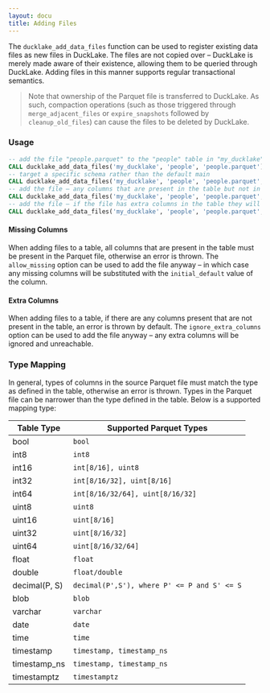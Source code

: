 ```yaml
---
layout: docu
title: Adding Files
---
```


The `ducklake_add_data_files` function can be used to register existing data files as new files in DuckLake.
The files are not copied over – DuckLake is merely made aware of their existence, allowing them to be queried through DuckLake.
Adding files in this manner supports regular transactional semantics.
 
> Note that ownership of the Parquet file is transferred to DuckLake. As such, compaction operations (such as those triggered through `merge_adjacent_files` or `expire_snapshots` followed by `cleanup_old_files`) can cause the files to be deleted by DuckLake.


### Usage

```sql
-- add the file "people.parquet" to the "people" table in "my_ducklake"
CALL ducklake_add_data_files('my_ducklake', 'people', 'people.parquet');
-- target a specific schema rather than the default main
CALL ducklake_add_data_files('my_ducklake', 'people', 'people.parquet', schema => 'some_schema');
-- add the file – any columns that are present in the table but not in the file will have their default values used when reading
CALL ducklake_add_data_files('my_ducklake', 'people', 'people.parquet', allow_missing => true);
-- add the file – if the file has extra columns in the table they will be ignored (they will not be queryable through DuckLake)
CALL ducklake_add_data_files('my_ducklake', 'people', 'people.parquet', ignore_extra_columns => true);
```

#### Missing Columns

When adding files to a table, all columns that are present in the table must be present in the Parquet file, otherwise an error is thrown.
The `allow_missing` option can be used to add the file anyway – in which case any missing columns will be substituted with the `initial_default` value of the column.

#### Extra Columns

When adding files to a table, if there are any columns present that are not present in the table, an error is thrown by default.
The `ignore_extra_columns` option can be used to add the file anyway – any extra columns will be ignored and unreachable.

### Type Mapping

In general, types of columns in the source Parquet file must match the type as defined in the table, otherwise an error is thrown. Types in the Parquet file can be narrower than the type defined in the table. Below is a supported mapping type:

|  Table Type   | Supported Parquet Types                     |
|---------------|---------------------------------------------|
| bool          | `bool`                                      |
| int8          | `int8`                                      |
| int16         | `int[8/16], uint8`                          |
| int32         | `int[8/16/32], uint[8/16]`                  |
| int64         | `int[8/16/32/64], uint[8/16/32]`            |
| uint8         | `uint8`                                     |
| uint16        | `uint[8/16]`                                |
| uint32        | `uint[8/16/32]`                             |
| uint64        | `uint[8/16/32/64]`                          |
| float         | `float`                                     |
| double        | `float/double`                              |
| decimal(P, S) | `decimal(P',S'), where P' <= P and S' <= S` |
| blob          | `blob`                                      |
| varchar       | `varchar`                                   |
| date          | `date`                                      |
| time          | `time`                                      |
| timestamp     | `timestamp, timestamp_ns`                   |
| timestamp_ns  | `timestamp, timestamp_ns`                   |
| timestamptz   | `timestamptz`                               |
